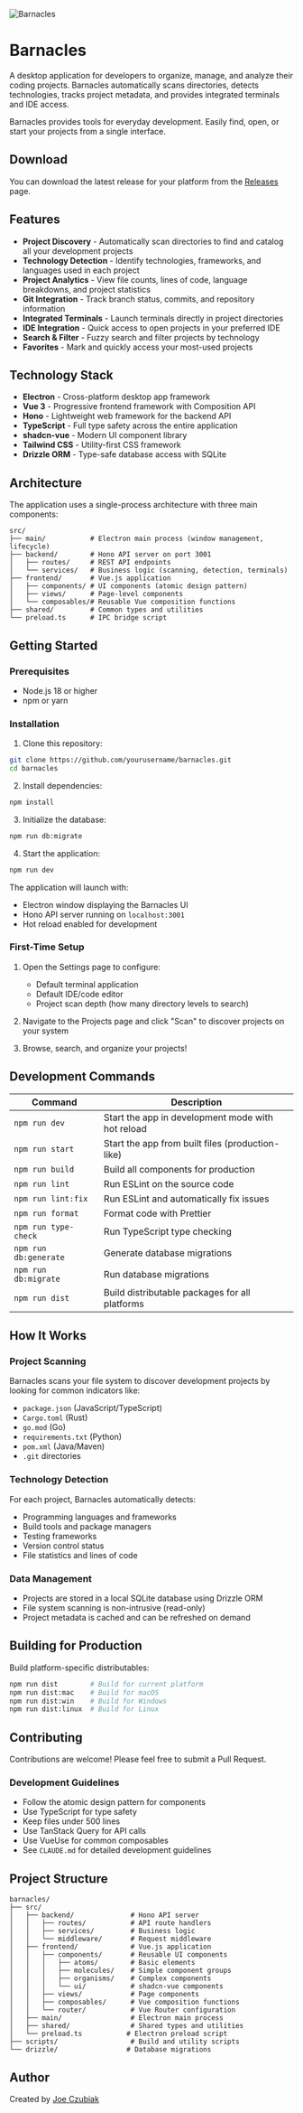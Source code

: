 ![Barnacles](./assets/images/barnacles-social.png)

# Barnacles

A desktop application for developers to organize, manage, and analyze their coding projects. Barnacles automatically scans directories, detects technologies, tracks project metadata, and provides integrated terminals and IDE access.

Barnacles provides tools for everyday development. Easily find, open, or start your projects from a single interface.

## Download

You can download the latest release for your platform from the [Releases](https://github.com/jcz530/barnacles/releases) page.

## Features

- **Project Discovery** - Automatically scan directories to find and catalog all your development projects
- **Technology Detection** - Identify technologies, frameworks, and languages used in each project
- **Project Analytics** - View file counts, lines of code, language breakdowns, and project statistics
- **Git Integration** - Track branch status, commits, and repository information
- **Integrated Terminals** - Launch terminals directly in project directories
- **IDE Integration** - Quick access to open projects in your preferred IDE
- **Search & Filter** - Fuzzy search and filter projects by technology
- **Favorites** - Mark and quickly access your most-used projects

## Technology Stack

- **Electron** - Cross-platform desktop app framework
- **Vue 3** - Progressive frontend framework with Composition API
- **Hono** - Lightweight web framework for the backend API
- **TypeScript** - Full type safety across the entire application
- **shadcn-vue** - Modern UI component library
- **Tailwind CSS** - Utility-first CSS framework
- **Drizzle ORM** - Type-safe database access with SQLite

## Architecture

The application uses a single-process architecture with three main components:

```
src/
├── main/           # Electron main process (window management, lifecycle)
├── backend/        # Hono API server on port 3001
│   ├── routes/     # REST API endpoints
│   └── services/   # Business logic (scanning, detection, terminals)
├── frontend/       # Vue.js application
│   ├── components/ # UI components (atomic design pattern)
│   ├── views/      # Page-level components
│   └── composables/# Reusable Vue composition functions
├── shared/         # Common types and utilities
└── preload.ts      # IPC bridge script
```

## Getting Started

### Prerequisites

- Node.js 18 or higher
- npm or yarn

### Installation

1. Clone this repository:

```bash
git clone https://github.com/yourusername/barnacles.git
cd barnacles
```

2. Install dependencies:

```bash
npm install
```

3. Initialize the database:

```bash
npm run db:migrate
```

4. Start the application:

```bash
npm run dev
```

The application will launch with:

- Electron window displaying the Barnacles UI
- Hono API server running on `localhost:3001`
- Hot reload enabled for development

### First-Time Setup

1. Open the Settings page to configure:
   - Default terminal application
   - Default IDE/code editor
   - Project scan depth (how many directory levels to search)

2. Navigate to the Projects page and click "Scan" to discover projects on your system

3. Browse, search, and organize your projects!

## Development Commands

| Command               | Description                                       |
| --------------------- | ------------------------------------------------- |
| `npm run dev`         | Start the app in development mode with hot reload |
| `npm run start`       | Start the app from built files (production-like)  |
| `npm run build`       | Build all components for production               |
| `npm run lint`        | Run ESLint on the source code                     |
| `npm run lint:fix`    | Run ESLint and automatically fix issues           |
| `npm run format`      | Format code with Prettier                         |
| `npm run type-check`  | Run TypeScript type checking                      |
| `npm run db:generate` | Generate database migrations                      |
| `npm run db:migrate`  | Run database migrations                           |
| `npm run dist`        | Build distributable packages for all platforms    |

## How It Works

### Project Scanning

Barnacles scans your file system to discover development projects by looking for common indicators like:

- `package.json` (JavaScript/TypeScript)
- `Cargo.toml` (Rust)
- `go.mod` (Go)
- `requirements.txt` (Python)
- `pom.xml` (Java/Maven)
- `.git` directories

### Technology Detection

For each project, Barnacles automatically detects:

- Programming languages and frameworks
- Build tools and package managers
- Testing frameworks
- Version control status
- File statistics and lines of code

### Data Management

- Projects are stored in a local SQLite database using Drizzle ORM
- File system scanning is non-intrusive (read-only)
- Project metadata is cached and can be refreshed on demand

## Building for Production

Build platform-specific distributables:

```bash
npm run dist        # Build for current platform
npm run dist:mac    # Build for macOS
npm run dist:win    # Build for Windows
npm run dist:linux  # Build for Linux
```

## Contributing

Contributions are welcome! Please feel free to submit a Pull Request.

### Development Guidelines

- Follow the atomic design pattern for components
- Use TypeScript for type safety
- Keep files under 500 lines
- Use TanStack Query for API calls
- Use VueUse for common composables
- See `CLAUDE.md` for detailed development guidelines

## Project Structure

```
barnacles/
├── src/
│   ├── backend/              # Hono API server
│   │   ├── routes/           # API route handlers
│   │   ├── services/         # Business logic
│   │   └── middleware/       # Request middleware
│   ├── frontend/             # Vue.js application
│   │   ├── components/       # Reusable UI components
│   │   │   ├── atoms/        # Basic elements
│   │   │   ├── molecules/    # Simple component groups
│   │   │   ├── organisms/    # Complex components
│   │   │   └── ui/           # shadcn-vue components
│   │   ├── views/            # Page components
│   │   ├── composables/      # Vue composition functions
│   │   └── router/           # Vue Router configuration
│   ├── main/                 # Electron main process
│   ├── shared/               # Shared types and utilities
│   └── preload.ts           # Electron preload script
├── scripts/                  # Build and utility scripts
└── drizzle/                 # Database migrations
```

## Author

Created by [Joe Czubiak](https://joeczubiak.com)
